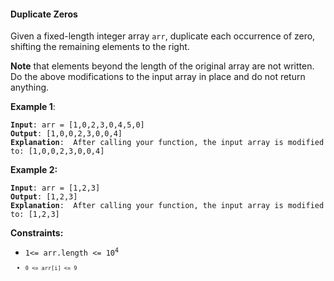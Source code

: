 #### Duplicate Zeros

Given a fixed-length integer array  `arr`, duplicate each occurrence of zero, shifting the remaining elements to the right.

**Note**  that elements beyond the length of the original array are not written. Do the above modifications to the input array in place and do not return anything.

**Example 1**:
<pre><code><b>Input</b>: arr = [1,0,2,3,0,4,5,0]
<b>Output</b>: [1,0,0,2,3,0,0,4]
<b>Explanation</b>:  After calling your function, the input array is modified to: [1,0,0,2,3,0,0,4]
</code></pre>

**Example 2:**
<pre><code><b>Input</b>: arr = [1,2,3]
<b>Output</b>: [1,2,3]
<b>Explanation</b>:  After calling your function, the input array is modified to: [1,2,3]
</code></pre>

**Constraints:**
- <code>1<= arr.length <= 10<sup>4</sup><code>
- `0 <= arr[i] <= 9`
